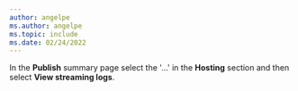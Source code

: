 ```yaml
---
author: angelpe
ms.author: angelpe
ms.topic: include
ms.date: 02/24/2022
---
```


In the **Publish** summary page select the '...' in the **Hosting** section and then select **View streaming logs**.